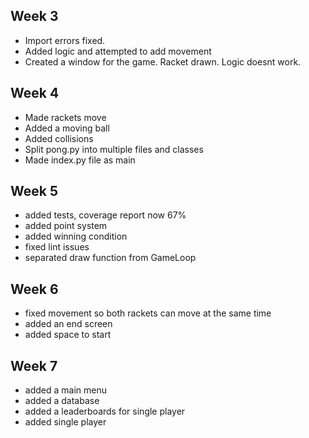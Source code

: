 ## Week 3

- Import errors fixed.
- Added logic and attempted to add movement
- Created a window for the game. Racket drawn. Logic doesnt work.

## Week 4

- Made rackets move
- Added a moving ball
- Added collisions
- Split pong.py into multiple files and classes
- Made index.py file as main

## Week 5

- added tests, coverage report now 67%
- added point system
- added winning condition
- fixed lint issues
- separated draw function from GameLoop

## Week 6

- fixed movement so both rackets can move at the same time
- added an end screen
- added space to start

## Week 7

- added a main menu
- added a database
- added a leaderboards for single player
- added single player